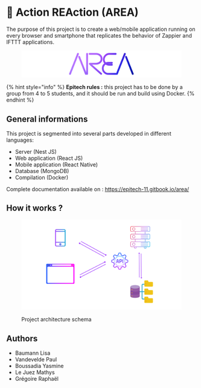 # 🔗 Action REAction (AREA)

The purpose of this project is to create a web/mobile application running on every browser and smartphone that replicates the behavior of Zappier and IFTTT applications.





<figure><img src=".gitbook/assets/logo.png" alt=""><figcaption></figcaption></figure>



{% hint style="info" %}
**Epitech rules :** this project has to be done by a group from 4 to 5 students, and  it should be run and build using Docker.
{% endhint %}


## General informations

This project is segmented into several parts developed in different languages:

* Server (Nest JS)
* Web application (React JS)
* Mobile application (React Native)
* Database (MongoDB)
* Compilation (Docker)

Complete documentation available on : https://epitech-11.gitbook.io/area/

## How it works ?

<figure><img src=".gitbook/assets/schema (2).png" alt=""><figcaption><p>Project architecture schema</p></figcaption></figure>


## Authors

* Baumann Lisa
* Vandevelde Paul
* Boussadia Yasmine
* Le Juez Mathys
* Grégoire Raphaël
